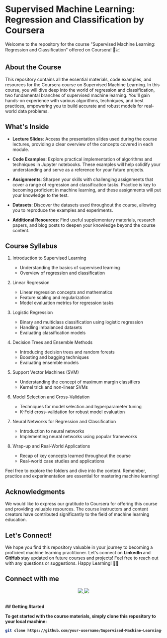 # Supervised Machine Learning: Regression and Classification by Coursera

Welcome to the repository for the course "Supervised Machine Learning: Regression and Classification" offered on Coursera! 🚀📈

## About the Course

This repository contains all the essential materials, code examples, and resources for the Coursera course on Supervised Machine Learning. In this course, you will dive deep into the world of regression and classification, two fundamental branches of supervised machine learning. You'll gain hands-on experience with various algorithms, techniques, and best practices, empowering you to build accurate and robust models for real-world data problems.

## What's Inside

- **Lecture Slides**: Access the presentation slides used during the course lectures, providing a clear overview of the concepts covered in each module.

- **Code Examples**: Explore practical implementation of algorithms and techniques in Jupyter notebooks. These examples will help solidify your understanding and serve as a reference for your future projects.

- **Assignments**: Sharpen your skills with challenging assignments that cover a range of regression and classification tasks. Practice is key to becoming proficient in machine learning, and these assignments will put your knowledge to the test.

- **Datasets**: Discover the datasets used throughout the course, allowing you to reproduce the examples and experiments.

- **Additional Resources**: Find useful supplementary materials, research papers, and blog posts to deepen your knowledge beyond the course content.

## Course Syllabus

1. Introduction to Supervised Learning
   - Understanding the basics of supervised learning
   - Overview of regression and classification

2. Linear Regression
   - Linear regression concepts and mathematics
   - Feature scaling and regularization
   - Model evaluation metrics for regression tasks

3. Logistic Regression
   - Binary and multiclass classification using logistic regression
   - Handling imbalanced datasets
   - Evaluating classification models

4. Decision Trees and Ensemble Methods
   - Introducing decision trees and random forests
   - Boosting and bagging techniques
   - Evaluating ensemble models

5. Support Vector Machines (SVM)
   - Understanding the concept of maximum margin classifiers
   - Kernel trick and non-linear SVMs

6. Model Selection and Cross-Validation
   - Techniques for model selection and hyperparameter tuning
   - K-Fold cross-validation for robust model evaluation

7. Neural Networks for Regression and Classification
   - Introduction to neural networks
   - Implementing neural networks using popular frameworks

8. Wrap-up and Real-World Applications
   - Recap of key concepts learned throughout the course
   - Real-world case studies and applications
   
Feel free to explore the folders and dive into the content. Remember, practice and experimentation are essential for mastering machine learning!

## Acknowledgments
We would like to express our gratitude to Coursera for offering this course and providing valuable resources. The course instructors and content creators have contributed significantly to the field of machine learning education.

## Let's Connect!
We hope you find this repository valuable in your journey to becoming a proficient machine learning practitioner. Let's connect on <b> LinkedIn </b> and <b> GitHub </b> stay updated on future courses and projects! Feel free to reach out with any questions or suggestions.
Happy Learning! 🌟🤖

<h2><b>Connect with me<b></h2>
 </p>
<p align='center'>
 
 <a href = "https://www.linkedin.com/in/dawood-sarfraz-0466541b6">
    <img src="https://img.shields.io/badge/linkedin-%230077B5.svg?&style=for-the-badge&logo=linkedin&logoColor=white"/>
 </a>
<a href = "https://github.com/Daudsarfraz">
   <img src = "https://img.shields.io/badge/gitlab-%23181717.svg?style=for-the-badge&logo=gitlab&logoColor=white"/>
</a>

 </p>
 <br>
## Getting Started

To get started with the course materials, simply clone this repository to your local machine:

```bash
git clone https://github.com/your-username/Supervised-Machine-Learning-Regression-and-Classification-by-Coursera.git


